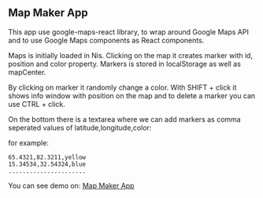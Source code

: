 ## Map Maker App

This app use google-maps-react library, to wrap around Google Maps API and to use Google Maps components as React components.

Maps is initially loaded in Nis. Clicking on the map it creates marker with id, position and color property. Markers is stored in localStorage as well as mapCenter.

By clicking on marker it randomly change a color. With SHIFT + click it shows info window with position on the map and to delete a marker you can use CTRL + click.

On the bottom there is a textarea where we can add markers as comma seperated values of latitude,longitude,color:

for example:
```
65.4321,82.3211,yellow
15.34534,32.54324,blue
......................
```

You can see demo on: [Map Maker App](http://localhost:3000)